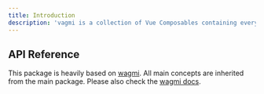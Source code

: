 ```yaml
---
title: Introduction
description: 'vagmi is a collection of Vue Composables containing everything you need to start working with Ethereum. vagmi makes it easy to "Connect Wallet," display ENS and balance information, and much more — all with caching and request deduplication.'
---
```


## API Reference

This package is heavily based on [wagmi](https://wagmi.sh/). All main concepts are inherited from the main package. Please also check the [wagmi docs](https://wagmi.sh/docs/getting-started).
